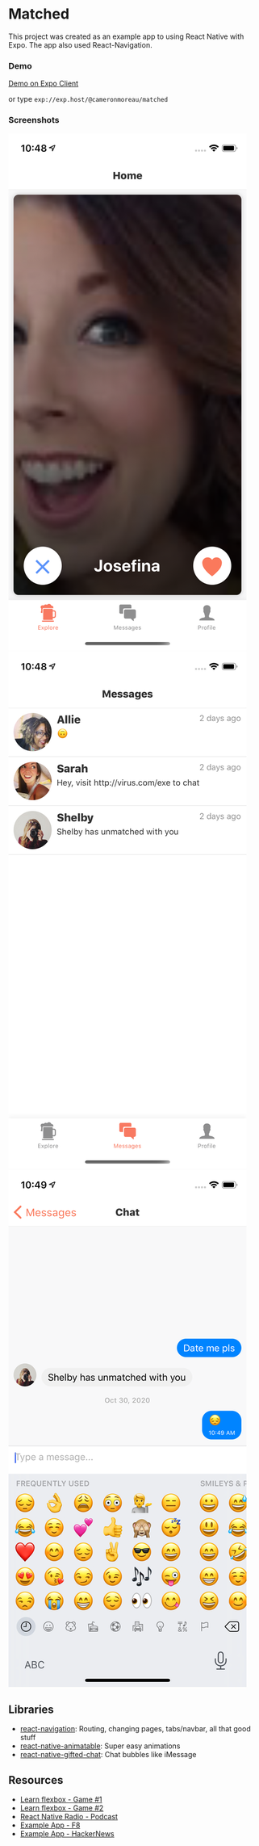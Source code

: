 # Matched

This project was created as an example app to using React Native with Expo. The app also used React-Navigation.

### Demo

[Demo on Expo Client](https://expo.io/@cameronmoreau/matched)

or type `exp://exp.host/@cameronmoreau/matched`

### Screenshots

![Explore](./screenshots/explore.png "Explore")
![Messages](./screenshots/messages.png "Messages")
![Chat](./screenshots/chat.png "Chat")

## Libraries

- [react-navigation](https://github.com/react-community/react-navigation): Routing, changing pages, tabs/navbar, all that good stuff
- [react-native-animatable](https://github.com/oblador/react-native-animatable): Super easy animations
- [react-native-gifted-chat](https://github.com/FaridSafi/react-native-gifted-chat): Chat bubbles like iMessage

## Resources

- [Learn flexbox - Game #1](http://flexboxfroggy.com/)
- [Learn flexbox - Game #2](http://www.flexboxdefense.com/)
- [React Native Radio - Podcast](https://devchat.tv/react-native-radio)
- [Example App - F8](https://github.com/fbsamples/f8app)
- [Example App - HackerNews](https://github.com/iSimar/HackerNews-React-Native)
